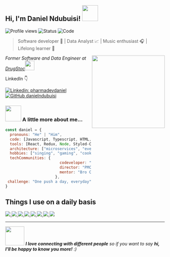 <h2> Hi, I'm Daniel Ndubuisi! <img src="https://media.giphy.com/media/mGcNjsfWAjY5AEZNw6/giphy.gif" width="50"></h2>

![Profile views](https://komarev.com/ghpvc/?username=yourusername&color=blueviolet)
![Status](https://img.shields.io/badge/Always%20Learning-💡-orange)
![Code](https://img.shields.io/badge/Coding-Music%20%7C%20Web%20%7C%20AI-blue)

> Software developer 🎨 | Data Analyst 📈 | Music enthusiast 🎧 | Lifelong learner 🚀

<img align='right' src="https://media.giphy.com/media/ieyl9zmCjO4b4t6qoY/giphy.gif" width="230">
<p><em>Former Software and Data Engineer at <a href="https://www.drugstoc.com/">DrugStoc</a><img src="https://media.giphy.com/media/WUlplcMpOCEmTGBtBW/giphy.gif" width="30"> 
</em></p>
<p>LinkedIn 👇</p>

[![Linkedin: pharmadevdaniel](https://img.shields.io/badge/-pharmadevdaniel-blue?style=flat-square&logo=Linkedin&logoColor=white&link=https://www.linkedin.com/in/pharmadevdaniel/)](https://www.linkedin.com/in/pharmadevdaniel/)
[![GitHub danielndubuisi](https://img.shields.io/github/followers/danielndubuisi?label=follow&style=social)](https://github.com/danielndubuisi)


### <img src="https://media.giphy.com/media/VgCDAzcKvsR6OM0uWg/giphy.gif" width="50"> A little more about me...  

```javascript
const daniel = {
  pronouns: "He" | "Him",
  code: [Javascript, Typescript, HTML, CSS, C#, Python],
  tools: [React, Redux, Node, Styled-Components, Django, Power BI, MS tools],
  architecture: ["microservices", "event-driven", "design system pattern", "data solutions"],
  hobbies: ["singing", "gaming", "cooking"],
  techCommunities: {
                        codeveloper: "Talentpoel",
                        director: "PMC",
                        mentor: "Bro Code"
                      },
 challenge: "One push a day, everyday"
}
```

## Things I use on a daily basis

<p align="left">  
<a href="https://github.com/danielndubuisi/readme-components">
<img  src="https://readme-components.vercel.app/api?component=logo&fill=black&logo=html5&svgfill=f06629">
</a>
<a href="https://github.com/danielndubuisi/readme-components">
<img  src="https://readme-components.vercel.app/api?component=logo&fill=black&logo=CSS3&svgfill=028dd1">
</a>
<a href="https://github.com/danielndubuisi/readme-components">
<img  src="https://readme-components.vercel.app/api?component=logo&fill=black&logo=javascript&svgfill=f6df1c">
</a>
<a href="https://github.com/danielndubuisi/readme-components">
 <img  src="https://readme-components.vercel.app/api?component=logo&fill=black&logo=react&animation=spin&svgfill=15d8fe">  
 </a>
   <a href="https://github.com/danielndubuisi/readme-components">
<img  src="https://readme-components.vercel.app/api?component=logo&fill=black&logo=typescript&svgfill=2d79c7">
</a>
  <a href="https://github.com/danielndubuisi/readme-components">
<img  src="https://readme-components.vercel.app/api?component=logo&fill=black&logo=webpack&svgfill=8ed5fa">
</a>
 <a href="https://github.com/danielndubuisi/readme-components">
 <img  src="https://readme-components.vercel.app/api?component=logo&fill=black&logo=node.js&svgfill=659b60">
</a>
<a href="https://github.com/danielndubuisi/readme-components">
<img  src="https://readme-components.vercel.app/api?component=logo&fill=black&logo=github">
</a>
</p>

---

<img src="https://media.giphy.com/media/LnQjpWaON8nhr21vNW/giphy.gif" width="60"> <em><b>I love connecting with different people</b> so if you want to say <b>hi, I'll be happy to know you more!</b> :)</em>
